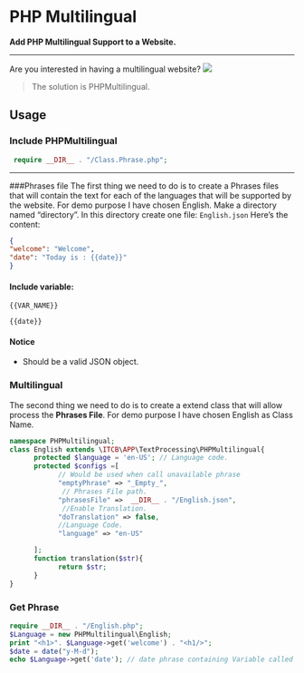 PHP Multilingual
===========
**Add PHP Multilingual Support to a Website.** 

---
Are you interested in having a multilingual website?
<img src="http://www.bitrepository.com/wp-content/uploads/2009/07/php-multi-language-site.jpg">
> The solution is PHPMultilingual.

## Usage

### Include PHPMultilingual
```php
 require __DIR__ . "/Class.Phrase.php";
```
* * *
###Phrases file
The first thing we need to do is to create a Phrases files that will contain the text for each of the languages that will be supported by the website. 
 For demo purpose I have chosen English.
  Make a directory named “directory”. In this directory create one file:
 ``English.json``
 Here’s the content:
```json
{
"welcome": "Welcome",
"date": "Today is : {{date}}"
}
```
#### Include variable: 
```
{{VAR_NAME}}
```
```
{{date}}
```
#### Notice
 * Should be a valid JSON object.

### Multilingual
The second thing we need to do is to create a extend class that will allow process the **Phrases File**.
 For demo purpose I have chosen English as Class Name.

```php 
namespace PHPMultilingual;
class English extends \ITCB\APP\TextProcessing\PHPMultilingual{
      protected $language = 'en-US'; // Language code.
      protected $configs =[ 
            // Would be used when call unavailable phrase
            "emptyPhrase" => "_Empty_", 
             // Phrases File path.
            "phrasesFile" =>  __DIR__ . "/English.json",
             //Enable Translation.
            "doTranslation" => false, 
            //Language Code.
            "language" => "en-US"

      ];
      function translation($str){
            return $str;
      }
}
```
### Get Phrase
```php
require __DIR__ . "/English.php";
$Language = new PHPMultilingual\English;
print "<h1>". $Language->get('welcome') . "<h1/>";
$date = date("y-M-d");
echo $Language->get('date'); // date phrase containing Variable called date 
```


